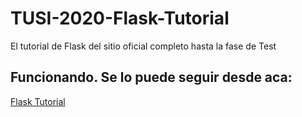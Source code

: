 # TUSI-2020-Flask-Tutorial
El tutorial de Flask del sitio oficial completo hasta la fase de Test

## Funcionando. Se lo puede seguir desde aca: 
[Flask Tutorial](https://flask.palletsprojects.com/en/1.1.x/tutorial/)

